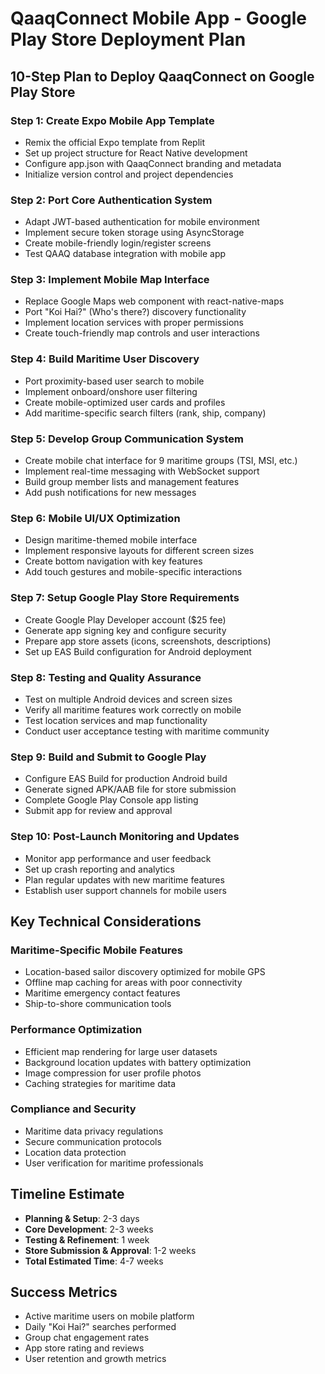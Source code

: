 # QaaqConnect Mobile App - Google Play Store Deployment Plan

## 10-Step Plan to Deploy QaaqConnect on Google Play Store

### Step 1: Create Expo Mobile App Template
- Remix the official Expo template from Replit
- Set up project structure for React Native development
- Configure app.json with QaaqConnect branding and metadata
- Initialize version control and project dependencies

### Step 2: Port Core Authentication System
- Adapt JWT-based authentication for mobile environment
- Implement secure token storage using AsyncStorage
- Create mobile-friendly login/register screens
- Test QAAQ database integration with mobile app

### Step 3: Implement Mobile Map Interface
- Replace Google Maps web component with react-native-maps
- Port "Koi Hai?" (Who's there?) discovery functionality
- Implement location services with proper permissions
- Create touch-friendly map controls and user interactions

### Step 4: Build Maritime User Discovery
- Port proximity-based user search to mobile
- Implement onboard/onshore user filtering
- Create mobile-optimized user cards and profiles
- Add maritime-specific search filters (rank, ship, company)

### Step 5: Develop Group Communication System
- Create mobile chat interface for 9 maritime groups (TSI, MSI, etc.)
- Implement real-time messaging with WebSocket support
- Build group member lists and management features
- Add push notifications for new messages

### Step 6: Mobile UI/UX Optimization
- Design maritime-themed mobile interface
- Implement responsive layouts for different screen sizes
- Create bottom navigation with key features
- Add touch gestures and mobile-specific interactions

### Step 7: Setup Google Play Store Requirements
- Create Google Play Developer account ($25 fee)
- Generate app signing key and configure security
- Prepare app store assets (icons, screenshots, descriptions)
- Set up EAS Build configuration for Android deployment

### Step 8: Testing and Quality Assurance
- Test on multiple Android devices and screen sizes
- Verify all maritime features work correctly on mobile
- Test location services and map functionality
- Conduct user acceptance testing with maritime community

### Step 9: Build and Submit to Google Play
- Configure EAS Build for production Android build
- Generate signed APK/AAB file for store submission
- Complete Google Play Console app listing
- Submit app for review and approval

### Step 10: Post-Launch Monitoring and Updates
- Monitor app performance and user feedback
- Set up crash reporting and analytics
- Plan regular updates with new maritime features
- Establish user support channels for mobile users

## Key Technical Considerations

### Maritime-Specific Mobile Features
- Location-based sailor discovery optimized for mobile GPS
- Offline map caching for areas with poor connectivity
- Maritime emergency contact features
- Ship-to-shore communication tools

### Performance Optimization
- Efficient map rendering for large user datasets
- Background location updates with battery optimization
- Image compression for user profile photos
- Caching strategies for maritime data

### Compliance and Security
- Maritime data privacy regulations
- Secure communication protocols
- Location data protection
- User verification for maritime professionals

## Timeline Estimate
- **Planning & Setup**: 2-3 days
- **Core Development**: 2-3 weeks
- **Testing & Refinement**: 1 week
- **Store Submission & Approval**: 1-2 weeks
- **Total Estimated Time**: 4-7 weeks

## Success Metrics
- Active maritime users on mobile platform
- Daily "Koi Hai?" searches performed
- Group chat engagement rates
- App store rating and reviews
- User retention and growth metrics